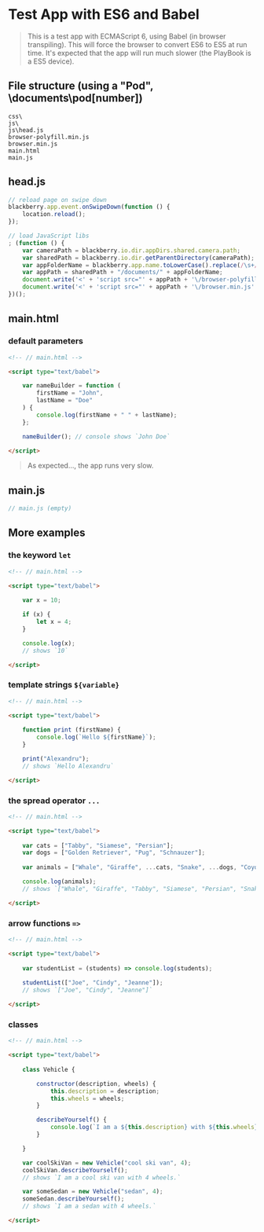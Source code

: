 # Test App with ES6 and Babel

> This is a test app with ECMAScript 6, using Babel (in browser transpiling). This will force the browser to convert ES6 to ES5 at run time. It's expected that the app will run much slower (the PlayBook is a ES5 device).

## File structure (using a "Pod", \documents\pod[number])
``` 
css\
js\
js\head.js
browser-polyfill.min.js
browser.min.js
main.html
main.js

```

## head.js
``` js
// reload page on swipe down
blackberry.app.event.onSwipeDown(function () {
    location.reload();
});

// load JavaScript libs
; (function () {
    var cameraPath = blackberry.io.dir.appDirs.shared.camera.path;
    var sharedPath = blackberry.io.dir.getParentDirectory(cameraPath);
    var appFolderName = blackberry.app.name.toLowerCase().replace(/\s+/g, "");
    var appPath = sharedPath + "/documents/" + appFolderName;
    document.write('<' + 'script src="' + appPath + '\/browser-polyfill.min.js' + '"><' + '\/script>');
    document.write('<' + 'script src="' + appPath + '\/browser.min.js' + '"><' + '\/script>');
})();

```

## main.html

### default parameters
``` html
<!-- // main.html -->

<script type="text/babel">

    var nameBuilder = function (
        firstName = "John", 
        lastName = "Doe"
    ) { 
        console.log(firstName + " " + lastName); 
    };

    nameBuilder(); // console shows `John Doe`

</script>

```
> As expected..., the app runs very slow.

## main.js
``` js
// main.js (empty)

```

## More examples

### the keyword `let`

``` html
<!-- // main.html -->

<script type="text/babel">
    
    var x = 10;

    if (x) {
        let x = 4;
    }

    console.log(x); 
    // shows `10`

</script>

```

### template strings `${variable}`
``` html
<!-- // main.html -->

<script type="text/babel">
    
    function print (firstName) {
        console.log(`Hello ${firstName}`);
    }

    print("Alexandru"); 
    // shows `Hello Alexandru`

</script>

```

### the spread operator `...`
``` html
<!-- // main.html -->

<script type="text/babel">
    
    var cats = ["Tabby", "Siamese", "Persian"];
    var dogs = ["Golden Retriever", "Pug", "Schnauzer"];
    
    var animals = ["Whale", "Giraffe", ...cats, "Snake", ...dogs, "Coyote"];

    console.log(animals);
    // shows `["Whale", "Giraffe", "Tabby", "Siamese", "Persian", "Snake", "Golden Retriever", "Pug", "Schnauzer", "Coyote"]`

</script>

```

### arrow functions `=>`
``` html
<!-- // main.html -->

<script type="text/babel">
    
    var studentList = (students) => console.log(students);
    
    studentList(["Joe", "Cindy", "Jeanne"]); 
    // shows `["Joe", "Cindy", "Jeanne"]`

</script>

```

### classes
``` html
<!-- // main.html -->

<script type="text/babel">
    
    class Vehicle {

        constructor(description, wheels) {
            this.description = description;
            this.wheels = wheels;
        }

        describeYourself() {
            console.log(`I am a ${this.description} with ${this.wheels} wheels.`);
        }

    }

    var coolSkiVan = new Vehicle("cool ski van", 4);
    coolSkiVan.describeYourself();
    // shows `I am a cool ski van with 4 wheels.`

    var someSedan = new Vehicle("sedan", 4);
    someSedan.describeYourself();
    // shows `I am a sedan with 4 wheels.`

</script>

```



